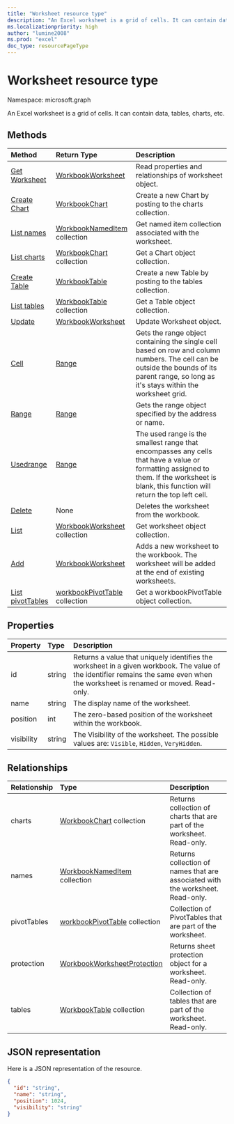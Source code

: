 ```yaml
---
title: "Worksheet resource type"
description: "An Excel worksheet is a grid of cells. It can contain data, tables, charts, etc."
ms.localizationpriority: high
author: "lumine2008"
ms.prod: "excel"
doc_type: resourcePageType
---
```


# Worksheet resource type

Namespace: microsoft.graph

An Excel worksheet is a grid of cells. It can contain data, tables, charts, etc.


## Methods

| Method		   | Return Type	|Description|
|:---------------|:--------|:----------|
|[Get Worksheet](../api/worksheet-get.md) | [WorkbookWorksheet](worksheet.md) |Read properties and relationships of worksheet object.|
|[Create Chart](../api/worksheet-post-charts.md) |[WorkbookChart](chart.md)| Create a new Chart by posting to the charts collection.|
|[List names](../api/worksheet-list-names.md) |[WorkbookNamedItem](nameditem.md) collection| Get named item collection associated with the worksheet.|
|[List charts](../api/worksheet-list-charts.md) |[WorkbookChart](chart.md) collection| Get a Chart object collection.|
|[Create Table](../api/worksheet-post-tables.md) |[WorkbookTable](table.md)| Create a new Table by posting to the tables collection.|
|[List tables](../api/worksheet-list-tables.md) |[WorkbookTable](table.md) collection| Get a Table object collection.|
|[Update](../api/worksheet-update.md) | [WorkbookWorksheet](worksheet.md)	|Update Worksheet object. |
|[Cell](../api/worksheet-cell.md)|[Range](range.md)|Gets the range object containing the single cell based on row and column numbers. The cell can be outside the bounds of its parent range, so long as it's stays within the worksheet grid.|
|[Range](../api/worksheet-range.md)|[Range](range.md)|Gets the range object specified by the address or name.|
|[Usedrange](../api/worksheet-usedrange.md)|[Range](range.md)|The used range is the smallest range that encompasses any cells that have a value or formatting assigned to them. If the worksheet is blank, this function will return the top left cell.|
|[Delete](../api/worksheet-delete.md)|None|Deletes the worksheet from the workbook.|
|[List](../api/worksheet-list.md) | [WorkbookWorksheet](worksheet.md) collection |Get worksheet object collection. |
|[Add](../api/worksheetcollection-add.md)|[WorkbookWorksheet](worksheet.md)|Adds a new worksheet to the workbook. The worksheet will be added at the end of existing worksheets. |
|[List pivotTables](../api/workbookworksheet-list-pivottables.md) |[workbookPivotTable](workbookpivottable.md) collection| Get a workbookPivotTable object collection.|

## Properties
| Property	   | Type	|Description|
|:---------------|:--------|:----------|
|id|string|Returns a value that uniquely identifies the worksheet in a given workbook. The value of the identifier remains the same even when the worksheet is renamed or moved. Read-only.|
|name|string|The display name of the worksheet.|
|position|int|The zero-based position of the worksheet within the workbook.|
|visibility|string|The Visibility of the worksheet. The possible values are: `Visible`, `Hidden`, `VeryHidden`.|

## Relationships
| Relationship | Type	|Description|
|:---------------|:--------|:----------|
|charts|[WorkbookChart](chart.md) collection|Returns collection of charts that are part of the worksheet. Read-only.|
|names|[WorkbookNamedItem](nameditem.md) collection|Returns collection of names that are associated with the worksheet. Read-only.|
|pivotTables|[workbookPivotTable](workbookpivottable.md) collection| Collection of PivotTables that are part of the worksheet. |
|protection|[WorkbookWorksheetProtection](worksheetprotection.md)|Returns sheet protection object for a worksheet. Read-only.|
|tables|[WorkbookTable](table.md) collection|Collection of tables that are part of the worksheet. Read-only.|

## JSON representation

Here is a JSON representation of the resource.

<!--{
  "blockType": "resource",
  "optionalProperties": [],
  "keyProperty": "id",
  "baseType": "microsoft.graph.entity",
  "@odata.type": "microsoft.graph.workbookWorksheet"
}-->

```json
{
  "id": "string",
  "name": "string",
  "position": 1024,
  "visibility": "string"
}

```

<!-- uuid: 8fcb5dbc-d5aa-4681-8e31-b001d5168d79
2015-10-25 14:57:30 UTC -->
<!-- {
  "type": "#page.annotation",
  "description": "Worksheet resource",
  "keywords": "",
  "section": "documentation",
  "tocPath": ""
}-->

